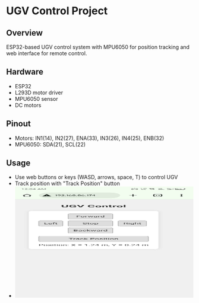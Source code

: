 # UGV Control Project

## Overview
ESP32-based UGV control system with MPU6050 for position tracking and web interface for remote control.

## Hardware
- ESP32
- L293D motor driver
- MPU6050 sensor
- DC motors

## Pinout
- Motors: IN1(14), IN2(27), ENA(33), IN3(26), IN4(25), ENB(32)
- MPU6050: SDA(21), SCL(22)

## Usage
- Use web buttons or keys (WASD, arrows, space, T) to control UGV
- Track position with "Track Position" button
- <img src="tracking.jpg" alt="Alt text" width="500" height="300">
